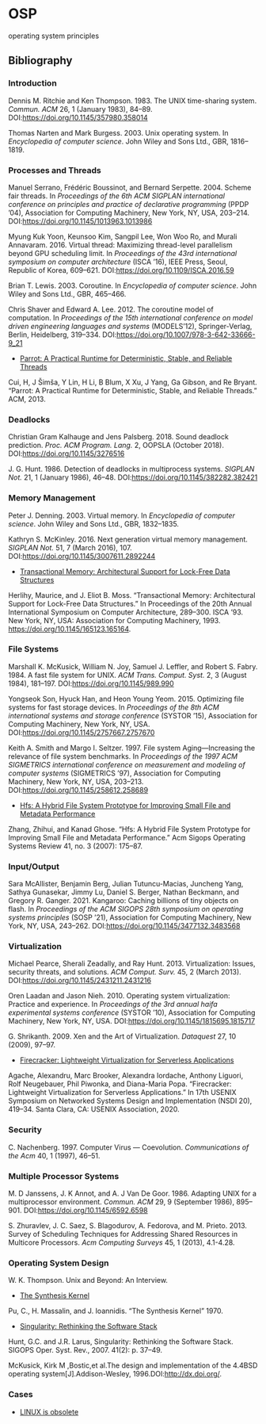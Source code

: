 # OSP
operating system principles

## Bibliography

### Introduction

Dennis M. Ritchie and Ken Thompson. 1983. The UNIX time-sharing system. *Commun. ACM* 26, 1 (January 1983), 84–89. DOI:https://doi.org/10.1145/357980.358014

Thomas Narten and Mark Burgess. 2003. Unix operating system. In *Encyclopedia of computer science*. John Wiley and Sons Ltd., GBR, 1816–1819.

### Processes and Threads

Manuel Serrano, Frédéric Boussinot, and Bernard Serpette. 2004. Scheme fair threads. In *Proceedings of the 6th ACM SIGPLAN international conference on principles and practice of declarative programming* (PPDP ’04), Association for Computing Machinery, New York, NY, USA, 203–214. DOI:https://doi.org/10.1145/1013963.1013986

Myung Kuk Yoon, Keunsoo Kim, Sangpil Lee, Won Woo Ro, and Murali Annavaram. 2016. Virtual thread: Maximizing thread-level parallelism beyond GPU scheduling limit. In *Proceedings of the 43rd international symposium on computer architecture* (ISCA ’16), IEEE Press, Seoul, Republic of Korea, 609–621. DOI:https://doi.org/10.1109/ISCA.2016.59

Brian T. Lewis. 2003. Coroutine. In *Encyclopedia of computer science*. John Wiley and Sons Ltd., GBR, 465–466.

Chris Shaver and Edward A. Lee. 2012. The coroutine model of computation. In *Proceedings of the 15th international conference on model driven engineering languages and systems* (MODELS’12), Springer-Verlag, Berlin, Heidelberg, 319–334. DOI:https://doi.org/10.1007/978-3-642-33666-9_21

* [Parrot: A Practical Runtime for Deterministic, Stable, and Reliable Threads](/others/parrot-sosp13.pdf)

Cui, H, J Šimša, Y Lin, H Li, B Blum, X Xu, J Yang, Ga Gibson, and Re Bryant. “Parrot: A Practical Runtime for Deterministic, Stable, and Reliable Threads.” ACM, 2013.


### Deadlocks

Christian Gram Kalhauge and Jens Palsberg. 2018. Sound deadlock prediction. *Proc. ACM Program. Lang.* 2, OOPSLA (October 2018). DOI:https://doi.org/10.1145/3276516

J. G. Hunt. 1986. Detection of deadlocks in multiprocess systems. *SIGPLAN Not.* 21, 1 (January 1986), 46–48. DOI:https://doi.org/10.1145/382282.382421

### Memory Management

Peter J. Denning. 2003. Virtual memory. In *Encyclopedia of computer science*. John Wiley and Sons Ltd., GBR, 1832–1835.

Kathryn S. McKinley. 2016. Next generation virtual memory management. *SIGPLAN Not.* 51, 7 (March 2016), 107. DOI:https://doi.org/10.1145/3007611.2892244

* [Transactional Memory: Architectural Support for Lock-Free Data Structures](/AllinAll/others/herlihy93transactional.pdf)

Herlihy, Maurice, and J. Eliot B. Moss. “Transactional Memory: Architectural Support for Lock-Free Data Structures.” In Proceedings of the 20th Annual International Symposium on Computer Architecture, 289–300. ISCA ’93. New York, NY, USA: Association for Computing Machinery, 1993. https://doi.org/10.1145/165123.165164.


### File Systems

Marshall K. McKusick, William N. Joy, Samuel J. Leffler, and Robert S. Fabry. 1984. A fast file system for UNIX. *ACM Trans. Comput. Syst.* 2, 3 (August 1984), 181–197. DOI:https://doi.org/10.1145/989.990

Yongseok Son, Hyuck Han, and Heon Young Yeom. 2015. Optimizing file systems for fast storage devices. In *Proceedings of the 8th ACM international systems and storage conference* (SYSTOR ’15), Association for Computing Machinery, New York, NY, USA. DOI:https://doi.org/10.1145/2757667.2757670

Keith A. Smith and Margo I. Seltzer. 1997. File system Aging—Increasing the relevance of file system benchmarks. In *Proceedings of the 1997 ACM SIGMETRICS international conference on measurement and modeling of computer systems* (SIGMETRICS ’97), Association for Computing Machinery, New York, NY, USA, 203–213. DOI:https://doi.org/10.1145/258612.258689

* [Hfs: A Hybrid File System Prototype for Improving Small File and Metadata Performance](http://dl.acm.org/doi/abs/10.1145/1272996.1273016)

Zhang, Zhihui, and Kanad Ghose. “Hfs: A Hybrid File System Prototype for Improving Small File and Metadata Performance.” Acm Sigops Operating Systems Review 41, no. 3 (2007): 175–87.


### Input/Output

Sara McAllister, Benjamin Berg, Julian Tutuncu-Macias, Juncheng Yang, Sathya Gunasekar, Jimmy Lu, Daniel S. Berger, Nathan Beckmann, and Gregory R. Ganger. 2021. Kangaroo: Caching billions of tiny objects on flash. In *Proceedings of the ACM SIGOPS 28th symposium on operating systems principles* (SOSP ’21), Association for Computing Machinery, New York, NY, USA, 243–262. DOI:https://doi.org/10.1145/3477132.3483568

### Virtualization

Michael Pearce, Sherali Zeadally, and Ray Hunt. 2013. Virtualization: Issues, security threats, and solutions. *ACM Comput. Surv.* 45, 2 (March 2013). DOI:https://doi.org/10.1145/2431211.2431216

Oren Laadan and Jason Nieh. 2010. Operating system virtualization: Practice and experience. In *Proceedings of the 3rd annual haifa experimental systems conference* (SYSTOR ’10), Association for Computing Machinery, New York, NY, USA. DOI:https://doi.org/10.1145/1815695.1815717

G. Shrikanth. 2009. Xen and the Art of Virtualization. *Dataquest* 27, 10 (2009), 97–97.

* [Firecracker: Lightweight Virtualization for Serverless Applications](/others/nsdi20-paper-agache.pdf)

Agache, Alexandru, Marc Brooker, Alexandra Iordache, Anthony Liguori, Rolf Neugebauer, Phil Piwonka, and Diana-Maria Popa. “Firecracker: Lightweight Virtualization for Serverless Applications.” In 17th USENIX Symposium on Networked Systems Design and Implementation (NSDI 20), 419–34. Santa Clara, CA: USENIX Association, 2020. 

### Security

C. Nachenberg. 1997. Computer Virus — Coevolution. *Communications of the Acm* 40, 1 (1997), 46–51.

### Multiple Processor Systems

M. D Janssens, J. K Annot, and A. J Van De Goor. 1986. Adapting UNIX for a multiprocessor environment. *Commun. ACM* 29, 9 (September 1986), 895–901. DOI:https://doi.org/10.1145/6592.6598

S. Zhuravlev, J. C. Saez, S. Blagodurov, A. Fedorova, and M. Prieto. 2013. Survey of Scheduling Techniques for Addressing Shared Resources in Multicore Processors. *Acm Computing Surveys* 45, 1 (2013), 4.1-4.28.

### Operating System Design

W. K. Thompson. Unix and Beyond: An Interview.

* [The Synthesis Kernel](/others/TheSynthesisKernel.pdf)

Pu, C., H. Massalin, and J. Ioannidis. “The Synthesis Kernel” 1970.

* [Singularity: Rethinking the Software Stack](/others/osr2007_rethinkingsoftwarestack.pdf)

Hunt, G.C. and J.R. Larus, Singularity: Rethinking the Software Stack. SIGOPS Oper. Syst. Rev., 2007. 41(2): p. 37–49.

McKusick, Kirk M ,Bostic,et al.The design and implementation of the 4.4BSD operating system[J].Addison-Wesley, 1996.DOI:http://dx.doi.org/.

### Cases

* [LINUX is obsolete](/others/LINUXisobsolete.pdf)

